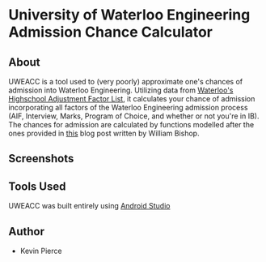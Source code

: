 # University of Waterloo Engineering Admission Chance Calculator

## About
UWEACC is a tool used to (very poorly) approximate one's chances of admission into Waterloo Engineering. Utilizing data from [Waterloo's Highschool Adjustment Factor List](https://globalnews.ca/news/4405495/waterloo-engineering-grade-inflation-list/), it calculates your chance of admission incorporating all factors of the Waterloo Engineering admission process (AIF, Interview, Marks, Program of Choice, and whether or not you're in IB). The chances for admission are calculated by functions modelled after the ones provided in [this](https://theroadtoengineering.com/2018/09/06/chances-of-admission-for-fall-2019/) blog post written by William Bishop.

## Screenshots

## Tools Used
UWEACC was built entirely using [Android Studio](https://developer.android.com/studio)

## Author
- Kevin Pierce
